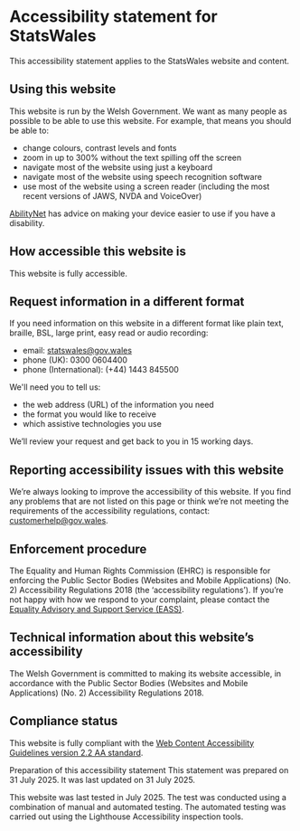 # Accessibility statement for StatsWales
This accessibility statement applies to the StatsWales website and content.

## Using this website
This website is run by the Welsh Government. We want as many people as possible to be able to use this website. For
example, that means you should be able to:

 - change colours, contrast levels and fonts
 - zoom in up to 300% without the text spilling off the screen
 - navigate most of the website using just a keyboard
 - navigate most of the website using speech recognition software
 - use most of the website using a screen reader (including the most recent versions of JAWS, NVDA and VoiceOver)

[AbilityNet](https://mcmw.abilitynet.org.uk/) has advice on making your device easier to use if you have a disability.

## How accessible this website is
This website is fully accessible.

## Request information in a different format
If you need information on this website in a different format like plain text, braille, BSL, large print, easy read or
audio recording:

 - email: [statswales@gov.wales](mailto:statswales@gov.wales)
 - phone (UK): 0300 0604400
 - phone (International): (+44) 1443 845500

We'll need you to tell us:

 - the web address (URL) of the information you need
 - the format you would like to receive
 - which assistive technologies you use

We’ll review your request and get back to you in 15 working days.

## Reporting accessibility issues with this website
We’re always looking to improve the accessibility of this website. If you find any problems that are not listed on this
page or think we’re not meeting the requirements of the accessibility regulations, contact:
[customerhelp@gov.wales](mailto:customerhelp@gov.wales).

## Enforcement procedure
The Equality and Human Rights Commission (EHRC) is responsible for enforcing the Public Sector Bodies (Websites and
Mobile Applications) (No. 2) Accessibility Regulations 2018 (the ‘accessibility regulations’). If you’re not happy with
how we respond to your complaint, please contact the
[Equality Advisory and Support Service (EASS)](https://www.equalityadvisoryservice.com/).

## Technical information about this website’s accessibility
The Welsh Government is committed to making its website accessible, in accordance with the Public Sector Bodies
(Websites and Mobile Applications) (No. 2) Accessibility Regulations 2018.

## Compliance status
This website is fully compliant with the
[Web Content Accessibility Guidelines version 2.2 AA standard](https://www.w3.org/TR/WCAG22/).

Preparation of this accessibility statement
This statement was prepared on 31 July 2025. It was last updated on 31 July 2025.

This website was last tested in July 2025. The test was conducted using a combination of manual and automated testing.
The automated testing was carried out using the Lighthouse Accessibility inspection tools.
